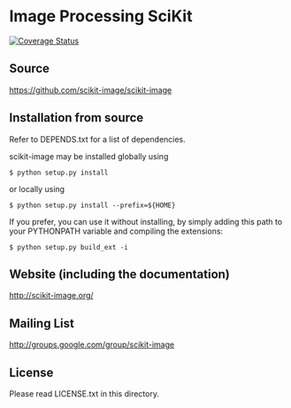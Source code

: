 Image Processing SciKit
=======================

[![Coverage Status](https://img.shields.io/coveralls/scikit-image/scikit-image.svg)](https://coveralls.io/r/scikit-image/scikit-image?branch=master)

Source
------
https://github.com/scikit-image/scikit-image

Installation from source
------------------------
Refer to DEPENDS.txt for a list of dependencies.

scikit-image may be installed globally using

    $ python setup.py install

or locally using

    $ python setup.py install --prefix=${HOME}

If you prefer, you can use it without installing, by simply adding
this path to your PYTHONPATH variable and compiling the extensions:

    $ python setup.py build_ext -i

Website (including the documentation)
-------------------------------------
http://scikit-image.org/

Mailing List
------------
http://groups.google.com/group/scikit-image

License
-------
Please read LICENSE.txt in this directory.
